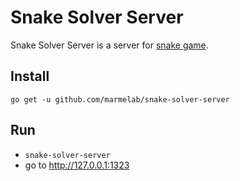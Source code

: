 Snake Solver Server
===

Snake Solver Server is a server for [snake game](https://github.com/marmelab/snake_solver_two).

Install
---

`go get -u github.com/marmelab/snake-solver-server`

Run
---

- `snake-solver-server`
- go to http://127.0.0.1:1323
